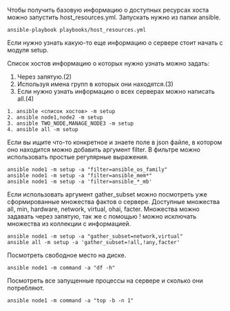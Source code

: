 Чтобы получить базовую информацию о доступных ресурсах хоста можно запустить host_resources.yml. Запускать нужно из папки ansible.
```
ansible-playbook playbooks/host_resources.yml
```
Если нужно узнать какую-то еще информацию о сервере стоит начать с модуля setup. 

Список хостов информацию о которых нужно узнать можно задать:
1. Через запятую.(2) 
2. Используя имена групп в которых они находятся.(3)
3. Если нужно узнать информацию о всех серверах можно написать all.(4)
```
1. ansible <список хостов> -m setup
2. ansible node1,node2 -m setup
3. ansible TWO_NODE,MANAGE_NODE3 -m setup
4. ansible all -m setup
```
   
Если вы ищите что-то конкретное и знаете поле в json файле, в котором оно находится можно добавить аргумент filter. В фильтре можно использовать простые регулярные выражения. 
```
ansible node1 -m setup -a "filter=ansible_os_family"
ansible node1 -m setup -a "filter=ansible_mem*"
ansible node1 -m setup -a 'filter=ansible_*_mb'
```
Если использовать аргумент gather_subset можно посмотреть уже сформированные множества фактов о сервере. Доступные множества all, min, hardware, network, virtual, ohai, facter. Множества можно задавать через запятую, так же с помощью ! можно исключать множества из коллекции с информацией.
```
ansible node1 -m setup -a "gather_subset=network,virtual"
ansible all -m setup -a 'gather_subset=!all,!any,facter'
```

Посмотреть свободное место на диске.
```
ansible node1 -m command -a "df -h"
```
Посмотреть все запущенные процессы на сервере и сколько они потребляют.
```
ansible node1 -m command -a "top -b -n 1"
```